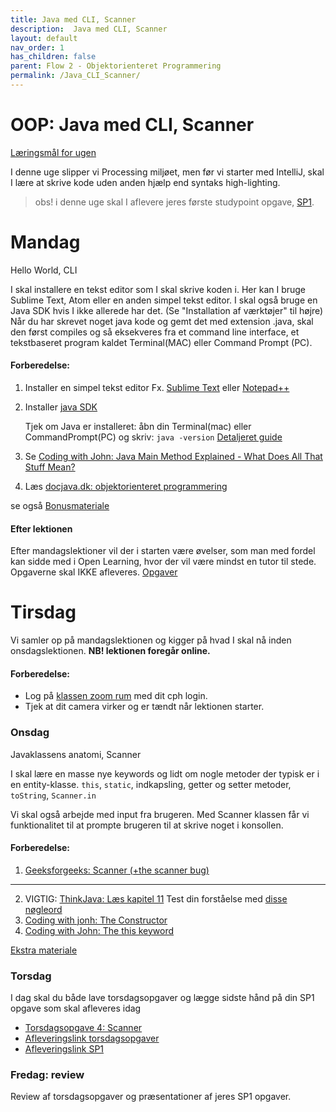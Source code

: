 ```yaml
---
title: Java med CLI, Scanner
description:  Java med CLI, Scanner
layout: default
nav_order: 1
has_children: false
parent: Flow 2 - Objektorienteret Programmering
permalink: /Java_CLI_Scanner/
---
```



# OOP: Java med CLI, Scanner

[Læringsmål for ugen](./learningobjectives.md)

I denne uge slipper vi Processing miljøet, men før vi starter med IntelliJ, skal I lære at skrive kode uden anden hjælp end syntaks high-lighting. 


 > obs! i denne uge skal I aflevere jeres første studypoint opgave, [SP1](../../projects/SP1). 

# Mandag
Hello World, CLI 

I skal installere en tekst editor som I skal skrive koden i. 
Her kan I bruge Sublime Text, Atom eller en anden simpel tekst editor. I skal også bruge en Java SDK hvis I ikke allerede har det. (Se "Installation af værktøjer" til højre)
Når du har skrevet noget java kode og gemt det med extension .java, skal den først compiles og så eksekveres fra et command line interface, et tekstbaseret program kaldet Terminal(MAC) eller Command Prompt (PC).

#### Forberedelse:
1. Installer en simpel tekst editor Fx.  [Sublime Text](https://www.sublimetext.com/) eller [Notepad++](https://notepad-plus-plus.org/downloads/)
2. Installer [java SDK](https://www.openlogic.com/openjdk-downloads?field_java_parent_version_target_id=406&field_operating_system_target_id=All&field_architecture_target_id=All&field_java_package_target_id=All)
   
   Tjek om Java er installeret: åbn din Terminal(mac) eller CommandPrompt(PC) og skriv:
   ```java -version```
   [Detaljeret guide ](../../guides/helloworldCLi.pdf)

3. Se [Coding with John: Java Main Method Explained - What Does All That Stuff Mean? ](https://youtube.com/watch?t=1&v=P-_Nzi_mCRo?si=4awCCOTDh_U2eCh0)
4. Læs [docjava.dk: objektorienteret programmering](http://www.docjava.dk/objektorienteret_programmering/oop.htm)



se også [Bonusmateriale](./resources.md)

#### Efter lektionen
Efter mandagslektioner vil der i starten være øvelser, som man med fordel kan sidde med i Open Learning, hvor der vil være mindst en tutor til stede. Opgaverne skal IKKE afleveres.
[Opgaver](https://github.com/Dat1Cphbusiness/Mandagsopgaver/blob/main/4.md)


# Tirsdag

Vi samler op på mandagslektionen og kigger på hvad I skal nå inden onsdagslektionen.
**NB! lektionen foregår online.**
#### Forberedelse:
- Log på [klassen zoom rum](https://cphbusiness.zoom.us/j/66755584856?pwd=RDRqZjBqSXBsTlR0QjRsTXh0UEFTUT09)  med dit cph login.
- Tjek at dit camera virker og er tændt når lektionen starter.

### Onsdag

Javaklassens anatomi, Scanner

I skal lære en masse nye keywords og lidt om nogle metoder der typisk er i en entity-klasse.
```this```, ```static```, indkapsling, getter og setter metoder, ```toString```, ```Scanner.in```

Vi skal også arbejde med input fra brugeren. Med Scanner klassen får vi funktionalitet til at prompte brugeren til at skrive noget i konsollen.

#### Forberedelse:

1. [Geeksforgeeks: Scanner (+the scanner bug)](https://www.geeksforgeeks.org/scanner-class-in-java/)
_________
2. VIGTIG: [ThinkJava: Læs kapitel 11](https://greenteapress.com/thinkjava6/thinkjava.pdf) Test din forståelse med [disse nøgleord](./resources.md)
3. [Coding with jonh: The Constructor](https://www.youtube.com/watch?v=pgBk8HC7jbU&ab_channel=CodingwithJohn)
4. [Coding with John: The this keyword](https://www.youtube.com/watch?v=ETLHbHenW44&ab_channel=CodingwithJohn)

[Ekstra materiale](./resources.md)




### Torsdag 
I dag skal du både lave torsdagsopgaver og lægge sidste hånd på din SP1 opgave som skal afleveres idag

- [Torsdagsopgave 4: Scanner](https://github.com/Dat1Cphbusiness/Torsdagsopgaver-4---Scanner)
- [Afleveringslink torsdagsopgaver](https://cphbusiness.mrooms.net/mod/assign/view.php?id=765990)
- [Afleveringslink SP1](https://cphbusiness.mrooms.net/mod/assign/view.php?id=766002)

### Fredag: review
Review af torsdagsopgaver og præsentationer af jeres SP1 opgaver.